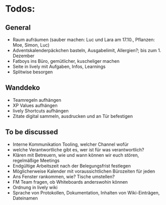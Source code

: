 # Todos:

## General
- Raum aufräumen (sauber machen: Luc und Lara am 17.10., Pflanzen: Moe, Simon, Luc)
- Adventskalenderpäckchen basteln, Ausgabelimit, Allergien?; bis zum 1. Dezember
- Fatboys ins Büro, gemütlicher, kuscheliger machen
- Seite in lively mit Aufgaben, Infos, Learnings
- Splitwise besorgen

## Wanddeko
- Teamregeln aufhängen
- XP Values aufhängen
- lively Shortcuts aufhängen
- Zitate digital sammeln, ausdrucken und an Tür befestigen

## To be discussed
- Interne Kommunikation Tooling, welcher Channel wofür
- welche Verantwortliche gibt es, wer ist für was verantwortlich?
- Klären mit Betreuern, wie und wann können wir euch stören, regelmäßige Meetings
- Endgültige Arbeitszeit nach der Belegungsfrist festlegen
- Möglicherweise Kalender mit voraussichtlichen Bürozeiten für jeden
- Ans Fenster rankommen, wie? Tische umstellen?
- FM Team fragen, ob Whiteboards anderswohin können
- Ordnung in lively wiki
- Sprache von Protokollen, Dokumentation, Inhalten von Wiki-Einträgen, Dateinamen